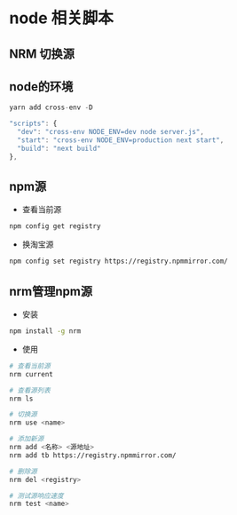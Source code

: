 ﻿# node 相关脚本

## NRM 切换源

## node的环境

```js
yarn add cross-env -D
```

```js
"scripts": {
  "dev": "cross-env NODE_ENV=dev node server.js",
  "start": "cross-env NODE_ENV=production next start",
  "build": "next build"
},
```

## npm源

- 查看当前源

```sh
npm config get registry
```

- 换淘宝源

```sh
npm config set registry https://registry.npmmirror.com/
```

## nrm管理npm源

- 安装

```sh
npm install -g nrm
```

- 使用

```sh
# 查看当前源
nrm current

# 查看源列表
nrm ls

# 切换源
nrm use <name>

# 添加新源
nrm add <名称> <源地址>
nrm add tb https://registry.npmmirror.com/

# 删除源
nrm del <registry>

# 测试源响应速度
nrm test <name>
```
